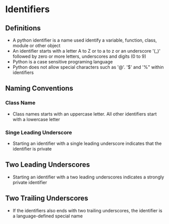 # Identifiers

## Definitions

- A python identifier is a name used identify a variable, function, class, module or other object
- An identifier starts with a letter A to Z or to a to z or an underscore '(_)' followed by zero or more letters, underscores and digits (0 to 9)
- Python is a case sensitive programing language
- Python does not allow special characters such as '@'. '$' and '%" within identifiers

## Naming Conventions

### Class Name

- Class names starts with an uppercase letter. All other identifiers start with a lowercase letter

### Singe Leading Underscore

- Starting an identifier with a single leading underscore indicates that the identifier is private

## Two Leading Underscores

- Starting an identifier with a two leading underscores indicates a strongly private identifier

## Two Trailing Underscores

- If the identifiers also ends with two trailing underscores, the identifier is a language-defined special name